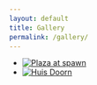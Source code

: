 ```yaml
---
layout: default
title: Gallery
permalink: /gallery/
---
```


<div class="content">
	<section id="gallery">
		<ul class="thumbnails">
			<li class="span6">
				<a href="#" class="thumbnail">
					<img data-src="/assets/img/gallery/plaza.png" alt="Plaza at spawn" src="/assets/img/gallery/plaza.png">
				</a>
            </li>
			<li class="span6">
				<a href="#" class="thumbnail">
					<img data-src="/assets/img/gallery/plaza.png" alt="Huis Doorn" src="/assets/img/gallery/huisDoorn.png">
				</a>
			</li>
        </ul>
	</section>
</div>
